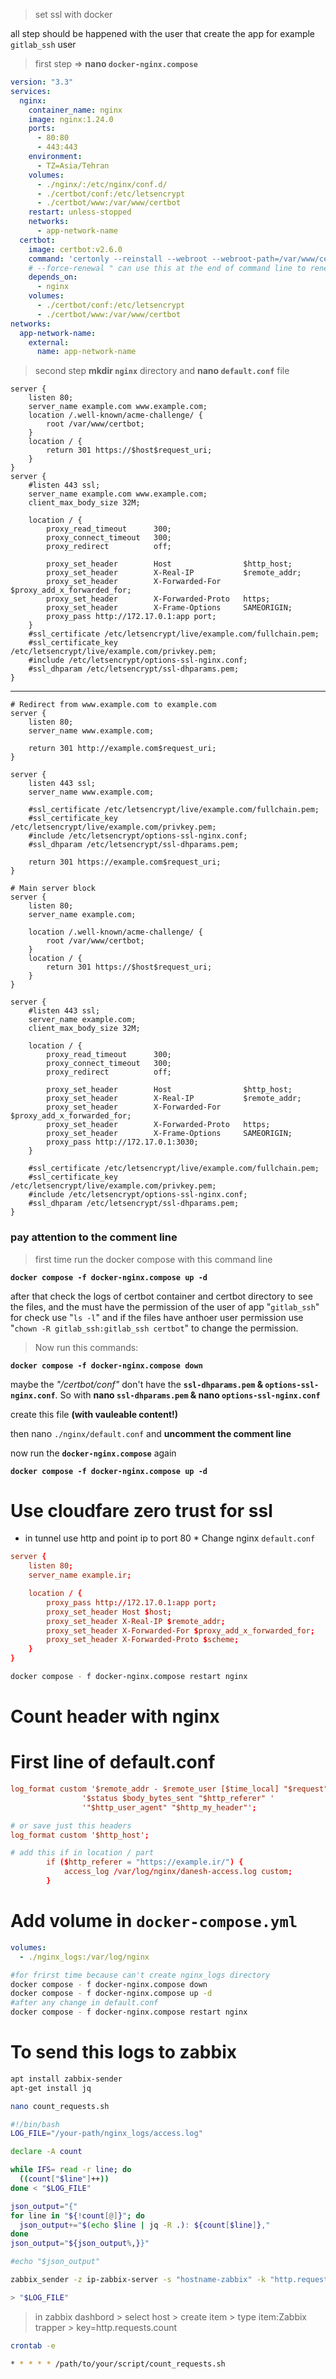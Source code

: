 > set ssl with docker

all step should be happened with the user that create the app for example `gitlab_ssh` user

> first step => **nano `docker-nginx.compose`**
```yml
version: "3.3"
services:
  nginx:
    container_name: nginx
    image: nginx:1.24.0
    ports:
      - 80:80
      - 443:443
    environment:
      - TZ=Asia/Tehran
    volumes:
      - ./nginx/:/etc/nginx/conf.d/
      - ./certbot/conf:/etc/letsencrypt
      - ./certbot/www:/var/www/certbot
    restart: unless-stopped
    networks:
      - app-network-name
  certbot:
    image: certbot:v2.6.0
    command: 'certonly --reinstall --webroot --webroot-path=/var/www/certbot --email < youremail@gmail.com > --agree-tos --no-eff-email -d example.com'
    # --force-renewal " can use this at the end of command line to renewal a new ssl key without check the expire time"
    depends_on:
      - nginx
    volumes:
      - ./certbot/conf:/etc/letsencrypt
      - ./certbot/www:/var/www/certbot
networks:
  app-network-name:
    external:
      name: app-network-name
```

> second step **mkdir `nginx`** directory and **nano `default.conf`** file
```
server {
    listen 80;
    server_name example.com www.example.com;
    location /.well-known/acme-challenge/ {
        root /var/www/certbot;
    }
    location / {
        return 301 https://$host$request_uri;
    }
}
server {
    #listen 443 ssl;
    server_name example.com www.example.com;
    client_max_body_size 32M;

    location / {
        proxy_read_timeout      300;
        proxy_connect_timeout   300;
        proxy_redirect          off;

        proxy_set_header        Host                $http_host;
        proxy_set_header        X-Real-IP           $remote_addr;
        proxy_set_header        X-Forwarded-For     $proxy_add_x_forwarded_for;
        proxy_set_header        X-Forwarded-Proto   https;
        proxy_set_header        X-Frame-Options     SAMEORIGIN;
        proxy_pass http://172.17.0.1:app port;
    }
    #ssl_certificate /etc/letsencrypt/live/example.com/fullchain.pem;
    #ssl_certificate_key /etc/letsencrypt/live/example.com/privkey.pem;
    #include /etc/letsencrypt/options-ssl-nginx.conf;
    #ssl_dhparam /etc/letsencrypt/ssl-dhparams.pem;
}

```
----------------------------------------------------
```
# Redirect from www.example.com to example.com
server {
    listen 80;
    server_name www.example.com;
    
    return 301 http://example.com$request_uri;
}

server {
    listen 443 ssl;
    server_name www.example.com;
    
    #ssl_certificate /etc/letsencrypt/live/example.com/fullchain.pem;
    #ssl_certificate_key /etc/letsencrypt/live/example.com/privkey.pem;
    #include /etc/letsencrypt/options-ssl-nginx.conf;
    #ssl_dhparam /etc/letsencrypt/ssl-dhparams.pem;

    return 301 https://example.com$request_uri;
}

# Main server block
server {
    listen 80;
    server_name example.com;
    
    location /.well-known/acme-challenge/ {
        root /var/www/certbot;
    }
    location / {
        return 301 https://$host$request_uri;
    }
}

server {
    #listen 443 ssl;
    server_name example.com;
    client_max_body_size 32M;

    location / {
        proxy_read_timeout      300;
        proxy_connect_timeout   300;
        proxy_redirect          off;

        proxy_set_header        Host                $http_host;
        proxy_set_header        X-Real-IP           $remote_addr;
        proxy_set_header        X-Forwarded-For     $proxy_add_x_forwarded_for;
        proxy_set_header        X-Forwarded-Proto   https;
        proxy_set_header        X-Frame-Options     SAMEORIGIN;
        proxy_pass http://172.17.0.1:3030;
    }
    
    #ssl_certificate /etc/letsencrypt/live/example.com/fullchain.pem;
    #ssl_certificate_key /etc/letsencrypt/live/example.com/privkey.pem;
    #include /etc/letsencrypt/options-ssl-nginx.conf;
    #ssl_dhparam /etc/letsencrypt/ssl-dhparams.pem;
}

```
### pay attention to the comment line

> first time run the docker compose with this command line

**` docker compose -f docker-nginx.compose up -d `**

after that check the logs of certbot container and certbot directory to see the files, and the must have the permission of the user of app "`gitlab_ssh`"
for check use "`ls -l`" and if the files have anthoer user permission use "`chown -R gitlab_ssh:gitlab_ssh certbot`" to change the permission.

> Now run this commands:

**` docker compose -f docker-nginx.compose down `**

maybe the *"/certbot/conf"* don't have the **` ssl-dhparams.pem ` & ` options-ssl-nginx.conf `**.
So with **nano `ssl-dhparams.pem` & nano `options-ssl-nginx.conf`**

create this file **(with vauleable content!)**

then nano `./nginx/default.conf` and **uncomment the comment line**

now run the **`docker-nginx.compose`** again

**` docker compose -f docker-nginx.compose up -d `**

# Use cloudfare zero trust for ssl
* in tunnel use http and point ip to port 80 *
Change nginx `default.conf`
```conf
server {
    listen 80;
    server_name example.ir;

    location / {
        proxy_pass http://172.17.0.1:app port;
        proxy_set_header Host $host;
        proxy_set_header X-Real-IP $remote_addr;
        proxy_set_header X-Forwarded-For $proxy_add_x_forwarded_for;
        proxy_set_header X-Forwarded-Proto $scheme;
    }
}
```
```bash
docker compose - f docker-nginx.compose restart nginx
```

# Count header with nginx
# First line of default.conf
```conf 
log_format custom '$remote_addr - $remote_user [$time_local] "$request" '
                '$status $body_bytes_sent "$http_referer" '
                '"$http_user_agent" "$http_my_header"';

# or save just this headers
log_format custom '$http_host';
```
```conf
# add this if in location / part
        if ($http_referer = "https://example.ir/") {
            access_log /var/log/nginx/danesh-access.log custom;
        }
```
# Add volume in `docker-compose.yml`
```yml
volumes:
  - ./nginx_logs:/var/log/nginx
```
```bash
#for frirst time because can't create nginx_logs directory
docker compose - f docker-nginx.compose down
docker compose - f docker-nginx.compose up -d
#after any change in default.conf
docker compose - f docker-nginx.compose restart nginx
```
# To send this logs to zabbix
```bash
apt install zabbix-sender
apt-get install jq
```
```bash
nano count_requests.sh
```
```sh
#!/bin/bash
LOG_FILE="/your-path/nginx_logs/access.log"

declare -A count

while IFS= read -r line; do
  ((count["$line"]++))
done < "$LOG_FILE"

json_output="{"
for line in "${!count[@]}"; do
  json_output+="$(echo $line | jq -R .): ${count[$line]},"
done
json_output="${json_output%,}}"

#echo "$json_output"

zabbix_sender -z ip-zabbix-server -s "hostname-zabbix" -k "http.requests.count" -o "$json_output"

> "$LOG_FILE"
```
> in zabbix dashbord > select host > create item > type item:Zabbix trapper > key=http.requests.count
```bash
crontab -e
```
```bash
* * * * * /path/to/your/script/count_requests.sh
```

